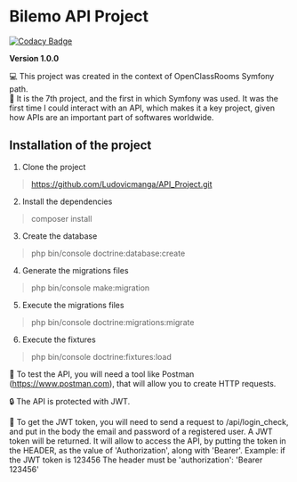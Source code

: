 # Bilemo API Project

[![Codacy Badge](https://api.codacy.com/project/badge/Grade/fbde11d1f28c45f5b4e6b2c6529c3dbb)](https://app.codacy.com/gh/Ludovicmanga/API_Project?utm_source=github.com&utm_medium=referral&utm_content=Ludovicmanga/API_Project&utm_campaign=Badge_Grade_Settings)

**Version 1.0.0** 

:computer: This project was created in the context of OpenClassRooms Symfony path. </br>
:briefcase: It is the 7th project, and the first in which Symfony was used. 
It was the first time I could interact with an API, which makes it a key project, given how APIs are an important part of softwares worldwide.

## Installation of the project

1.  Clone the project
>https://github.com/Ludovicmanga/API_Project.git

2.  Install the dependencies
>composer install

3.  Create the database
>php bin/console doctrine:database:create

4.  Generate the migrations files 
>php bin/console make:migration

5.  Execute the migrations files
>php bin/console doctrine:migrations:migrate

6.  Execute the fixtures
>php bin/console doctrine:fixtures:load

:eyes: To test the API, you will need a tool like Postman (https://www.postman.com), that will allow you to create HTTP requests.

:lock: The API is protected with JWT. 

:key: To get the JWT token, you will need to send a request to /api/login_check, and put in the body the email and password of a registered user. A JWT token will be returned. It will allow to access the API, by putting the token in the HEADER, as the value of 'Authorization', along with 'Bearer'.
Example: if the JWT token is 123456 The header must be 'authorization': 'Bearer 123456'